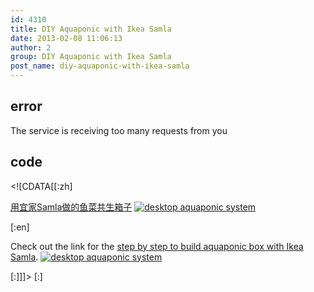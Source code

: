 ```yaml
---
id: 4310
title: DIY Aquaponic with Ikea Samla
date: 2013-02-08 11:06:13
author: 2
group: DIY Aquaponic with Ikea Samla
post_name: diy-aquaponic-with-ikea-samla
---
```


## error
The service is receiving too many requests from you

## code
 <!\[CDATA\[\[:zh\]

[用宜家Samla做的鱼菜共生箱子](http://blog.shanghaiaquaponics.com/zh/2013/02/03/desktop-aquaponic-with-ikea-selma-box/) [![desktop aquaponic system](http://139.162.84.35/wp-content/uploads/2013/01/IMGP8610_2.jpg)](http://blog.shanghaiaquaponics.com/2013/02/03/desktop-aquaponic-with-ikea-selma-box/)

\[:en\]

Check out the link for the [step by step to build aquaponic box with Ikea Samla](http://blog.shanghaiaquaponics.com/2013/02/03/desktop-aquaponic-with-ikea-selma-box/). [![desktop aquaponic system](http://139.162.84.35/wp-content/uploads/2013/01/IMGP8610_2.jpg)](http://blog.shanghaiaquaponics.com/2013/02/03/desktop-aquaponic-with-ikea-selma-box/)

\[:\]\]\]> \[:\]
